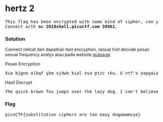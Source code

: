 <h1><b>hertz 2</h1></b>
<pre>
This flag has been encrypted with some kind of cipher, can you decrypt it? 
Connect with <b>nc 2018shell.picoctf.com 39961</b>.
</pre>
</b><h3>Solution</h3></b>
<p>Connect netcat dan dapatkan text encryption, sesuai hint decode pesan sesuai frequency analys atau pada website <a href="https://quipqiup.com/">quipquip</a></p>
<p>Pesan Encryption</p>
<pre>
Xsa bjgne olkqf ykm vjdwh kial xsa ptzc rku. G ntf'x oapgaia xsgh gh hjns tf athc wlkopad gf Wgnk. Gx'h tpdkhx th gy G hkpiar t wlkopad tplatrc! Ketc, ygfa. Sala'h xsa yptu: wgnkNXY{hjohxgxjxgkf_ngwsalh_tla_xkk_athc_rfutkqdica}
</pre>
<p>Hasil Decrypt</p>
<pre>
The quick brown fox jumps over the lazy dog. I can't believe this is such an easy problem in Pico. It's almost as if I solved a problem already! Okay, fine. Here's the flag: picoCTF{substitution_ciphers_are_too_easy_dngaowmvye}
</pre>
</b><h3>Flag</h3></b>
<pre>
picoCTF{substitution_ciphers_are_too_easy_dngaowmvye}
</pre>
